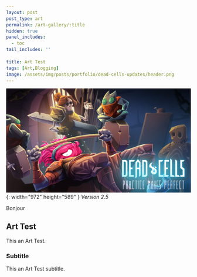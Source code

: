 ```yaml
---
layout: post
post_type: art
permalink: /art-gallery/:title
hidden: true
panel_includes:
  - toc
tail_includes: ''

title: Art Test
tags: [Art,Blogging]
image: /assets/img/posts/portfolio/dead-cells-updates/header.png
---
```


![Image](/assets/img/posts/portfolio/dead-cells-updates/25.png){: width="972" height="589" }
_Version 2.5_

Bonjour

## Art Test

This an Art Test.

### Subtitle

This an Art Test subtitle.

